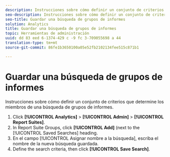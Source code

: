 ```yaml
---
description: Instrucciones sobre cómo definir un conjunto de criterios que determine los miembros de una búsqueda de grupos de informes.
seo-description: Instrucciones sobre cómo definir un conjunto de criterios que determine los miembros de una búsqueda de grupos de informes.
seo-title: Guardar una búsqueda de grupos de informes
solution: Analytics
title: Guardar una búsqueda de grupos de informes
topic: Herramientas de administración
uuid: dd 83 eed 6-1374-429 c -9 fc 3-709055698 a 44
translation-type: tm+mt
source-git-commit: 86fe1b3650100a05e52fb2102134fee515c871b1

---
```



# Guardar una búsqueda de grupos de informes

Instrucciones sobre cómo definir un conjunto de criterios que determine los miembros de una búsqueda de grupos de informes.

1. Click **[!UICONTROL Analytics]** &gt; **[!UICONTROL Admin]** &gt; **[!UICONTROL Report Suites]**.
1. In Report Suite Groups, click **[!UICONTROL Add]** (next to the [!UICONTROL Saved Searches] heading.
1. En el campo [!UICONTROL Asignar nombre a la búsqueda], escriba el nombre de la nueva búsqueda guardada. 
1. Define the search criteria, then click **[!UICONTROL Save Search]**.
